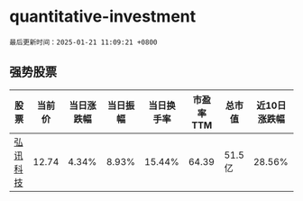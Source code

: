 # quantitative-investment

`最后更新时间：2025-01-21 11:09:21 +0800`

## 强势股票

|股票|当前价|当日涨跌幅|当日振幅|当日换手率|市盈率TTM|总市值|近10日涨跌幅|
|----|----|----|----|----|----|----|----|
|[弘讯科技](https://xueqiu.com/S/SH603015)|12.74|4.34%|8.93%|15.44%|64.39|51.5亿|28.56%|

